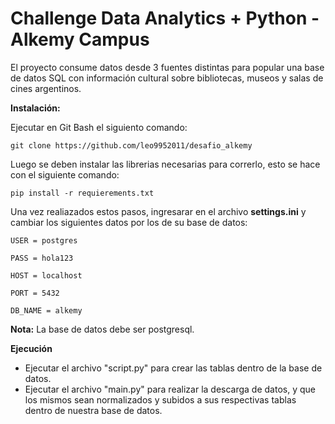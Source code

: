 # Challenge Data Analytics + Python - Alkemy Campus

El proyecto consume datos desde 3 fuentes distintas para popular una base de datos SQL con información cultural
sobre bibliotecas, museos y salas de cines argentinos.

**Instalación:**

Ejecutar en Git Bash el siguiento comando:

`git clone https://github.com/leo9952011/desafio_alkemy`

Luego se deben instalar las librerias necesarias para correrlo, esto se hace con el siguiente comando:

`pip install -r requierements.txt`

Una vez realiazados estos pasos, ingresarar en el archivo **settings.ini** y cambiar los siguientes datos por los de su base de datos:

`USER = postgres`

`PASS = hola123`

`HOST = localhost`

`PORT = 5432`

`DB_NAME = alkemy`

**Nota:** La base de datos debe ser postgresql.

**Ejecución**

- Ejecutar el archivo "script.py" para crear las tablas dentro de la base de datos.
- Ejecutar el archivo "main.py" para realizar la descarga de datos, y que los mismos sean normalizados y subidos a sus respectivas tablas dentro de nuestra base de datos.

